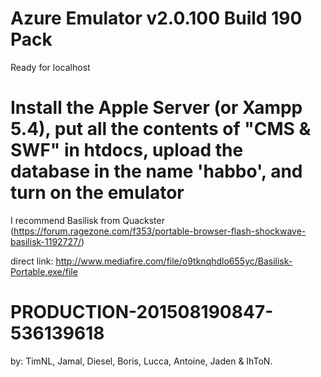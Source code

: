 # Azure Emulator v2.0.100 Build 190 Pack

Ready for localhost




# Install the Apple Server (or Xampp 5.4), put all the contents of "CMS & SWF" in htdocs, upload the database in the name 'habbo', and turn on the emulator



I recommend Basilisk from Quackster (https://forum.ragezone.com/f353/portable-browser-flash-shockwave-basilisk-1192727/)

direct link: http://www.mediafire.com/file/o9tknqhdlo655yc/Basilisk-Portable.exe/file

# PRODUCTION-201508190847-536139618


by: TimNL, Jamal, Diesel, Boris, Lucca, Antoine, Jaden & IhToN.
